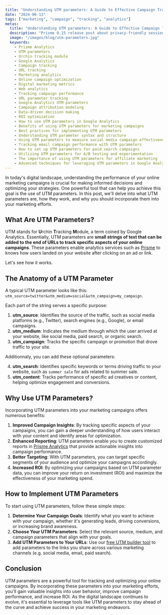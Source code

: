 ```yaml
---
title: "Understanding UTM parameters: A Guide to Effective Campaign Tracking"
date: "2024-06-13"
tags: ["marketing", "campaign", "tracking", "analytics"]
metas:
  title: "Understanding UTM parameters: A Guide to Effective Campaign Tracking"
  description: "Prisme 0.15 release post about privacy-friendly session tracking, bot filtering and admin metrics!"
  image: "/images/blog/utm-parameters.jpg"
  keywords:
    - Prisme Analytics
    - UTM parameters
    - Urchin tracking module
    - Google Analytics
    - Campaign tracking
    - URL tracking
    - Marketing analytics
    - Online campaign optimization
    - Digital marketing metrics
    - Web analytics
    - Tracking campaign performance
    - URL parameter tracking
    - Google Analytics UTM parameters
    - Campaign attribution modeling
    - Data-driven decision making
    - ROI optimization
    - How to use UTM parameters in Google Analytics
    - Benefits of using UTM parameters for marketing campaigns
    - Best practices for implementing UTM parameters
    - Understanding UTM parameter syntax and structure
    - Using UTM parameters to measure social media campaign effectiveness
    - Tracking email campaign performance with UTM parameters
    - How to set up UTM parameters for paid search campaigns
    - Utilizing UTM parameters for A/B testing and experimentation
    - The importance of using UTM parameters for affiliate marketing
    - Advanced techniques for leveraging UTM parameters in Google Analytics
---
```


In today's digital landscape, understanding the performance of your online
marketing campaigns is crucial for making informed decisions and optimizing your
strategies. One powerful tool that can help you achieve this goal is the use of
UTM parameters. In this post, we'll delve into what UTM parameters are, how they
work, and why you should incorporate them into your marketing efforts.

## What Are UTM Parameters?

UTM stands for **U**rchin **T**racking **M**odule, a term coined by Google
Analytics. Essentially, UTM parameters are **small strings of text that can be
added to the end of URLs to track specific aspects of your online campaigns**.
These parameters enable analytics services such as [Prisme](/) to knows how
users landed on your website after clicking on an ad or link.

Let's see how it works.

## The Anatomy of a UTM Parameter

A typical UTM parameter looks like this:
`utm_source=twitter&utm_medium=social&utm_campaign=my_campaign`.

Each part of the string serves a specific purpose:

1. **utm_source**: Identifies the source of the traffic, such as social media
platforms (e.g., Twitter), search engines (e.g., Google), or email campaigns.
2. **utm_medium**: Indicates the medium through which the user arrived at your
website, like social media, paid search, or organic search.
3. **utm_campaign**: Tracks the specific campaign or promotion that drove
traffic to your site.

Additionnaly, you can add these optional parameters:

4. **utm_search**: Identifies specific keywords or terms driving traffic to your
website, such as `summer sale` for ads related to summer sale.
5. **utm_content**: Tracks performance of specific ad creatives or content,
helping optimize engagement and conversions.

## Why Use UTM Parameters?

Incorporating UTM parameters into your marketing campaigns offers numerous
benefits:

1. **Improved Campaign Insights**: By tracking specific aspects of your
campaigns, you can gain a deeper understanding of how users interact with your
content and identify areas for optimization.
2. **Enhanced Reporting**: UTM parameters enable you to create customized
reports in [Prisme Analytics](/) that provide actionable insights into campaign
performance.
3. **Better Targeting**: With UTM parameters, you can target specific segments
of your audience and optimize your campaigns accordingly.
4. **Increased ROI**: By optimizing your campaigns based on UTM parameter data,
you can improve your return on investment (ROI) and maximize the effectiveness
of your marketing spend.

## How to Implement UTM Parameters

To start using UTM parameters, follow these simple steps:

1. **Determine Your Campaign Goals**: Identify what you want to achieve with
your campaign, whether it's generating leads, driving conversions, or
increasing brand awareness.
2. **Choose Your UTM Parameters**: Select the relevant source, medium, and
campaign parameters that align with your goals.
3. **Add UTM Parameters to Your URLs**: Use our [free UTM builder tool](/tools/utm_builder)
to add parameters to the links you share across various marketing channels (e.g.
social media, email, paid search).

## Conclusion

UTM parameters are a powerful tool for tracking and optimizing your online
campaigns. By incorporating these parameters into your marketing efforts, you'll
gain valuable insights into user behavior, improve campaign performance, and
increase ROI. As the digital landscape continues to evolve, it's essential to
leverage tools like UTM parameters to stay ahead of the curve and achieve
success in your marketing endeavors.

